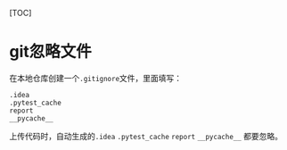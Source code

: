 [TOC]

# git忽略文件

在本地仓库创建一个`.gitignore`文件，里面填写：

``` 
.idea
.pytest_cache
report
__pycache__
```

上传代码时，自动生成的`.idea` `.pytest_cache` `report` `__pycache__` 都要忽略。




